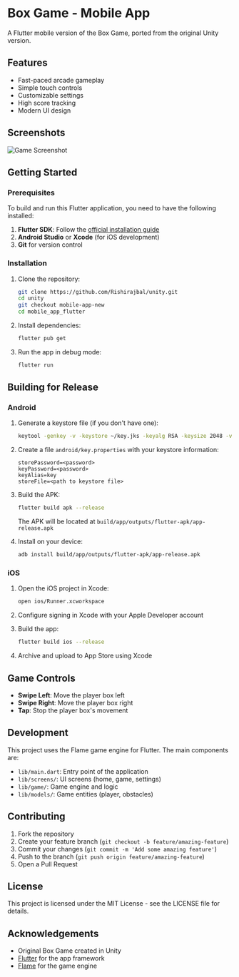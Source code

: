 # Box Game - Mobile App

A Flutter mobile version of the Box Game, ported from the original Unity version.

## Features

- Fast-paced arcade gameplay
- Simple touch controls
- Customizable settings
- High score tracking
- Modern UI design

## Screenshots

![Game Screenshot](assets/images/game-screenshot.png)

## Getting Started

### Prerequisites

To build and run this Flutter application, you need to have the following installed:

1. **Flutter SDK**: Follow the [official installation guide](https://flutter.dev/docs/get-started/install)
2. **Android Studio** or **Xcode** (for iOS development)
3. **Git** for version control

### Installation

1. Clone the repository:
   ```bash
   git clone https://github.com/Rishirajbal/unity.git
   cd unity
   git checkout mobile-app-new
   cd mobile_app_flutter
   ```

2. Install dependencies:
   ```bash
   flutter pub get
   ```

3. Run the app in debug mode:
   ```bash
   flutter run
   ```

## Building for Release

### Android

1. Generate a keystore file (if you don't have one):
   ```bash
   keytool -genkey -v -keystore ~/key.jks -keyalg RSA -keysize 2048 -validity 10000 -alias key
   ```

2. Create a file `android/key.properties` with your keystore information:
   ```
   storePassword=<password>
   keyPassword=<password>
   keyAlias=key
   storeFile=<path to keystore file>
   ```

3. Build the APK:
   ```bash
   flutter build apk --release
   ```
   
   The APK will be located at `build/app/outputs/flutter-apk/app-release.apk`

4. Install on your device:
   ```bash
   adb install build/app/outputs/flutter-apk/app-release.apk
   ```

### iOS

1. Open the iOS project in Xcode:
   ```bash
   open ios/Runner.xcworkspace
   ```

2. Configure signing in Xcode with your Apple Developer account

3. Build the app:
   ```bash
   flutter build ios --release
   ```

4. Archive and upload to App Store using Xcode

## Game Controls

- **Swipe Left**: Move the player box left
- **Swipe Right**: Move the player box right
- **Tap**: Stop the player box's movement

## Development

This project uses the Flame game engine for Flutter. The main components are:

- `lib/main.dart`: Entry point of the application
- `lib/screens/`: UI screens (home, game, settings)
- `lib/game/`: Game engine and logic
- `lib/models/`: Game entities (player, obstacles)

## Contributing

1. Fork the repository
2. Create your feature branch (`git checkout -b feature/amazing-feature`)
3. Commit your changes (`git commit -m 'Add some amazing feature'`)
4. Push to the branch (`git push origin feature/amazing-feature`)
5. Open a Pull Request

## License

This project is licensed under the MIT License - see the LICENSE file for details.

## Acknowledgements

- Original Box Game created in Unity
- [Flutter](https://flutter.dev/) for the app framework
- [Flame](https://flame-engine.org/) for the game engine